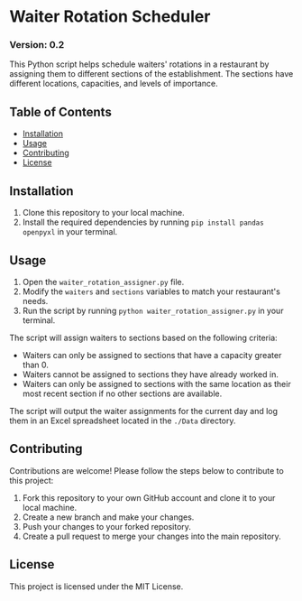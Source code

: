# Waiter Rotation Scheduler
### Version: 0.2

This Python script helps schedule waiters' rotations in a restaurant by assigning them to different sections of the establishment. The sections have different locations, capacities, and levels of importance.

## Table of Contents

- [Installation](#installation)
- [Usage](#usage)
- [Contributing](#contributing)
- [License](#license)

## Installation

1. Clone this repository to your local machine.
2. Install the required dependencies by running `pip install pandas openpyxl` in your terminal.

## Usage

1. Open the `waiter_rotation_assigner.py` file.
2. Modify the `waiters` and `sections` variables to match your restaurant's needs.
3. Run the script by running `python waiter_rotation_assigner.py` in your terminal.

The script will assign waiters to sections based on the following criteria:

- Waiters can only be assigned to sections that have a capacity greater than 0.
- Waiters cannot be assigned to sections they have already worked in.
- Waiters can only be assigned to sections with the same location as their most recent section if no other sections are available.

The script will output the waiter assignments for the current day and log them in an Excel spreadsheet located in the `./Data` directory.

## Contributing

Contributions are welcome! Please follow the steps below to contribute to this project:

1. Fork this repository to your own GitHub account and clone it to your local machine.
2. Create a new branch and make your changes.
3. Push your changes to your forked repository.
4. Create a pull request to merge your changes into the main repository.

## License

This project is licensed under the MIT License.
